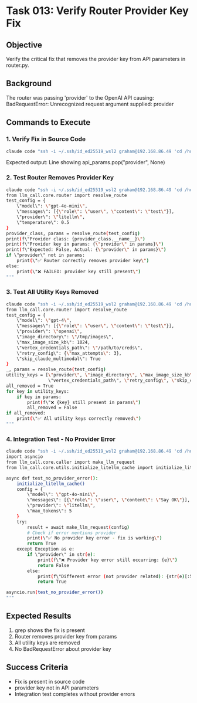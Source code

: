 # Task 013: Verify Router Provider Key Fix

## Objective
Verify the critical fix that removes the provider key from API parameters in router.py.

## Background
The router was passing 'provider' to the OpenAI API causing: BadRequestError: Unrecognized request argument supplied: provider

## Commands to Execute

### 1. Verify Fix in Source Code
```bash
claude code "ssh -i ~/.ssh/id_ed25519_wsl2 graham@192.168.86.49 'cd /home/graham/workspace/experiments/claude_max_proxy/ && grep -n "api_params.pop.*provider" src/llm_call/core/router.py'"
```

Expected output: Line showing api_params.pop("provider", None)

### 2. Test Router Removes Provider Key
```bash
claude code "ssh -i ~/.ssh/id_ed25519_wsl2 graham@192.168.86.49 'cd /home/graham/workspace/experiments/claude_max_proxy/ && source .venv/bin/activate && cd src && python -c "
from llm_call.core.router import resolve_route
test_config = {
    \"model\": \"gpt-4o-mini\",
    \"messages\": [{\"role\": \"user\", \"content\": \"test\"}],
    \"provider\": \"litellm\",
    \"temperature\": 0.5
}
provider_class, params = resolve_route(test_config)
print(f\"Provider class: {provider_class.__name__}\")
print(f\"Provider key in params: {\"provider\" in params}\")
print(f\"Expected: False, Actual: {\"provider\" in params}\")
if \"provider\" not in params:
    print(\"✅ Router correctly removes provider key\")
else:
    print(\"❌ FAILED: provider key still present\")
"'"
```

### 3. Test All Utility Keys Removed
```bash
claude code "ssh -i ~/.ssh/id_ed25519_wsl2 graham@192.168.86.49 'cd /home/graham/workspace/experiments/claude_max_proxy/ && source .venv/bin/activate && cd src && python -c "
from llm_call.core.router import resolve_route
test_config = {
    \"model\": \"gpt-4\",
    \"messages\": [{\"role\": \"user\", \"content\": \"test\"}],
    \"provider\": \"openai\",
    \"image_directory\": \"/tmp/images\",
    \"max_image_size_kb\": 1024,
    \"vertex_credentials_path\": \"/path/to/creds\",
    \"retry_config\": {\"max_attempts\": 3},
    \"skip_claude_multimodal\": True
}
_, params = resolve_route(test_config)
utility_keys = [\"provider\", \"image_directory\", \"max_image_size_kb\", 
                \"vertex_credentials_path\", \"retry_config\", \"skip_claude_multimodal\"]
all_removed = True
for key in utility_keys:
    if key in params:
        print(f\"❌ {key} still present in params\")
        all_removed = False
if all_removed:
    print(\"✅ All utility keys correctly removed\")
"'"
```

### 4. Integration Test - No Provider Error
```bash
claude code "ssh -i ~/.ssh/id_ed25519_wsl2 graham@192.168.86.49 'cd /home/graham/workspace/experiments/claude_max_proxy/ && source .venv/bin/activate && cd src && python -c "
import asyncio
from llm_call.core.caller import make_llm_request
from llm_call.core.utils.initialize_litellm_cache import initialize_litellm_cache

async def test_no_provider_error():
    initialize_litellm_cache()
    config = {
        \"model\": \"gpt-4o-mini\",
        \"messages\": [{\"role\": \"user\", \"content\": \"Say OK\"}],
        \"provider\": \"litellm\",
        \"max_tokens\": 5
    }
    try:
        result = await make_llm_request(config)
        # Check if error mentions provider
        print(\"✅ No provider key error - fix is working\")
        return True
    except Exception as e:
        if \"provider\" in str(e):
            print(f\"❌ Provider key error still occurring: {e}\")
            return False
        else:
            print(f\"Different error (not provider related): {str(e)[:50]}\")
            return True

asyncio.run(test_no_provider_error())
"'"
```

## Expected Results
1. grep shows the fix is present
2. Router removes provider key from params
3. All utility keys are removed
4. No BadRequestError about provider key

## Success Criteria
- Fix is present in source code
- provider key not in API parameters
- Integration test completes without provider errors
